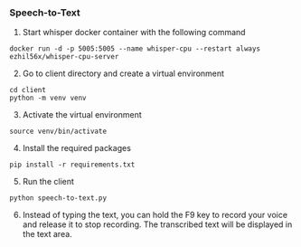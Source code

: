 ### Speech-to-Text

1. Start whisper docker container with the following command
```
docker run -d -p 5005:5005 --name whisper-cpu --restart always ezhil56x/whisper-cpu-server
```

2. Go to client directory and create a virtual environment
```
cd client
python -m venv venv
```

3. Activate the virtual environment
```
source venv/bin/activate
```

4. Install the required packages
```
pip install -r requirements.txt
```

5. Run the client
```
python speech-to-text.py
```

6. Instead of typing the text, you can hold the F9 key to record your voice and release it to stop recording. The transcribed text will be displayed in the text area.